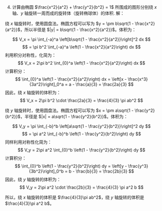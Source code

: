 4.  计算由椭圆 $\frac{x^2}{a^2} + \frac{y^2}{b^2} = 1$ 所围成的图形分别绕 $x$ 轴、$y$ 轴旋转一周而成的旋转体（旋转椭球体）的体积.
 解：
 
 绕 $x$ 轴旋转时，使用圆盘法。椭圆方程可以写为 $y = \pm b\sqrt{1 - \frac{x^2}{a^2}}$，所以半径是 $|y| = b\sqrt{1 - \frac{x^2}{a^2}}$。体积为：
 
 $$
 V_x = \pi \int_{-a}^a \left[b\sqrt{1 - \frac{x^2}{a^2}}\right]^2 dx 
 $$
 $$
 = \pi b^2 \int_{-a}^a \left(1 - \frac{x^2}{a^2}\right) dx 
 $$
 利用积分对称性，化简为：
 $$
 V_x = 2\pi b^2 \int_{0}^a \left(1 - \frac{x^2}{a^2}\right) dx 
 $$
 计算积分：
 $$
 \int_{0}^a \left(1 - \frac{x^2}{a^2}\right) dx = \left[x - \frac{x^3}{3a^2}\right]_0^a = a - \frac{a}{3} = \frac{2a}{3}
 $$
 因此，绕 $x$ 轴旋转的体积为：
 $$
 V_x = 2\pi b^2 \cdot \frac{2a}{3} = \frac{4}{3} \pi ab^2
 $$
 
 绕 $y$ 轴旋转时，使用圆盘法。椭圆方程可以写为 $x = \pm a\sqrt{1 - \frac{y^2}{b^2}}$，半径是 $|x| = a\sqrt{1 - \frac{y^2}{b^2}}$。体积为：
 
 $$
 V_y = \pi \int_{-b}^b \left[a\sqrt{1 - \frac{y^2}{b^2}}\right]^2 dy 
 $$
 $$
 = \pi a^2 \int_{-b}^b \left(1 - \frac{y^2}{b^2}\right) dy 
 $$
 同样利用对称性化简为：
 $$
 V_y = 2\pi a^2 \int_{0}^b \left(1 - \frac{y^2}{b^2}\right) dy 
 $$
 计算积分：
 $$
 \int_{0}^b \left(1 - \frac{y^2}{b^2}\right) dy = \left[y - \frac{y^3}{3b^2}\right]_0^b = b - \frac{b}{3} = \frac{2b}{3}
 $$
 因此，绕 $y$ 轴旋转的体积为：
 $$
 V_y = 2\pi a^2 \cdot \frac{2b}{3} = \frac{4}{3} \pi a^2 b
 $$
 
 所以，绕 $x$ 轴旋转的体积是 $\frac{4}{3}\pi ab^2$，绕 $y$ 轴旋转的体积是 $\frac{4}{3}\pi a^2 b$。
